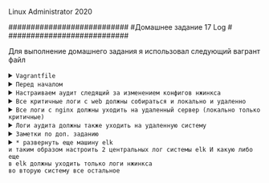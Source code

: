 Linux Administrator 2020

   ###########################
   #Домашнее задание 17 Log  #
   ###########################




Для выполнение домашнего задания я использовал следующий вагрант файл

<details>
<summary><code>Vagrantfile</code></summary>

```
# -*- mode: ruby -*-
# vi: set ft=ruby :
home = ENV['HOME']
ENV["LC_ALL"] = "en_US.UTF-8"

Vagrant.configure(2) do |config|
# config.vm.define "elk" do |subconfig|
# subconfig.vm.box = "centos/7"
# subconfig.vm.hostname="elk"
# subconfig.vm.network :"private_network",  ip: "192.168.50.12"
# subconfig.vm.provider "virtualbox" do |vb|
# vb.memory = "3024"
# vb.cpus = "1"
# end
# end
# config.vm.provision "ansible" do |ansible|
# ansible.compatibility_mode = "2.0"
# ansible.playbook = "playbook1.yml"
#end
 config.vm.define "web" do |subconfig|
 subconfig.vm.box = "centos/7"
 subconfig.vm.hostname="web"
 subconfig.vm.network :private_network, ip: "192.168.50.11"
 subconfig.vm.provider "virtualbox" do |vb|
 vb.memory = "1024"
 vb.cpus = "1"
 end
 end
 config.vm.provision "ansible" do |ansible|
 ansible.compatibility_mode = "2.0"
 ansible.playbook = "playbook.yml"
end




 config.vm.define "log" do |subconfig|
 subconfig.vm.box = "centos/7"
 subconfig.vm.hostname="log"
 subconfig.vm.network :"private_network",  ip: "192.168.50.13"
 subconfig.vm.provider "virtualbox" do |vb|
 vb.memory = "1024"
 vb.cpus = "1"
 end
 config.vm.provision "ansible" do |ansible|
 ansible.compatibility_mode = "2.0"
 ansible.playbook = "playbook2.yml"

end
end
end



```
</details>


<details>
<summary><code>Перед началом</code></summary>


Для решения первого задания , как центральный лог сервер (log), я буду использовать "rsyslog"

после того как вм были развернуты, я со стороны вм "web" и со стороны вм "log" включил "rsyslog"

Действия: зашел в /etc/rsyslog.conf и раскоментировал следующие строки

```
# Provides UDP syslog reception
#$ModLoad imudp
#$UDPServerRun 514

# Provides TCP syslog reception
#$ModLoad imtcp
#$InputTCPServerRun 514


Плюс добавляем правило

$template RemoteLogs,"/var/log/rsyslog/%HOSTNAME%/%PROGRAMNAME%.log"
*.* ?RemoteLogs
& ~


```

После чего запустил unit и добавил в автозагрузку <code>systemctl enable rsyslog --now </code>

```

[root@web etc]# systemctl status rsyslog
● rsyslog.service - System Logging Service
   Loaded: loaded (/usr/lib/systemd/system/rsyslog.service; enabled; vendor preset: enabled)
   Active: active (running) since Fri 2020-08-21 09:30:46 UTC; 4s ago
     Docs: man:rsyslogd(8)
           http://www.rsyslog.com/doc/
 Main PID: 8971 (rsyslogd)
   CGroup: /system.slice/rsyslog.service
           └─8971 /usr/sbin/rsyslogd -n

Aug 21 09:30:45 web systemd[1]: Starting System Logging Service...
Aug 21 09:30:46 web rsyslogd[8971]:  [origin software="rsyslogd" swVersion="8.24.0-52.el7" x-pid="8971" x-info="http://www.rsyslog.com"] start
Aug 21 09:30:46 web systemd[1]: Started System Logging Service.
[root@web etc]# 


```



Появился порт 514 порт rsyslog 

```

[root@web etc]# ss -ntlpa
State       Recv-Q Send-Q                                                                           Local Address:Port                                                                                          Peer Address:Port              
LISTEN      0      128                                                                                          *:111                                                                                                      *:*                   users:(("rpcbind",pid=376,fd=8))
LISTEN      0      128                                                                                          *:22                                                                                                       *:*                   users:(("sshd",pid=649,fd=3))
LISTEN      0      100                                                                                  127.0.0.1:25                                                                                                       *:*                   users:(("master",pid=909,fd=13))
LISTEN      0      25                                                                                           *:514                                                                                                      *:*                   users:(("rsyslogd",pid=8971,fd=5))
ESTAB       0      0                                                                                    10.0.2.15:22                                                                                                10.0.2.2:38018               users:(("sshd",pid=8814,fd=3),("sshd",pid=8811,fd=3))
LISTEN      0      128                                                                                       [::]:111                                                                                                   [::]:*                   users:(("rpcbind",pid=376,fd=11))
LISTEN      0      128                                                                                       [::]:22                                                                                                    [::]:*                   users:(("sshd",pid=649,fd=4))
LISTEN      0      100                                                                                      [::1]:25                                                                                                    [::]:*                   users:(("master",pid=909,fd=14))
LISTEN      0      25                                                                                        [::]:514                                                                                                   [::]:*                   users:(("rsyslogd",pid=8971,fd=6))
[root@web etc]# 




```




</details>








<details>
<summary><code>Настраиваем аудит следящий за изменением конфигов нжинкса</code></summary>

Делать будем  на вм  "web" где развернуть "nginx" 

1) Конфиги "nginx" находится по пути <code>/etc/nginx/</code>
2) Для  решения этого задания будем использовать  "auditd" все логи будут сыпаться сюда <code>/var/log/audit/audit.log</code>
3) Настроем правила аудита с помощью <code>auditctl</code>
4) Правило будем считывать из правил <code>/etc/audit.rulse</code>

Добавим правило <code>/etc/audit/audit.d/rules.d/audit.rules</code>


Выполнима команду:
```
auditctl -w /etc/nginx/ -k root

```

Разбираем : -w - наблюдаем за каталогом.
            -k - задает условное имя (ключ) для облегчения поиска записей о событии.


```
[root@web rules.d]# systemctl enable auditd --now
[root@web rules.d]# systemctl status auditd
● auditd.service - Security Auditing Service
   Loaded: loaded (/usr/lib/systemd/system/auditd.service; enabled; vendor preset: enabled)
   Active: active (running) since Sun 2020-08-23 14:56:30 UTC; 3h 19min ago
     Docs: man:auditd(8)
           https://github.com/linux-audit/audit-documentation
 Main PID: 292 (auditd)
   CGroup: /system.slice/auditd.service
           └─292 /sbin/auditd

Aug 23 14:56:30 web augenrules[296]: lost 0
Aug 23 14:56:30 web augenrules[296]: backlog 0
Aug 23 14:56:30 web augenrules[296]: enabled 1
Aug 23 14:56:30 web augenrules[296]: failure 1
Aug 23 14:56:30 web augenrules[296]: pid 292
Aug 23 14:56:30 web augenrules[296]: rate_limit 0
Aug 23 14:56:30 web augenrules[296]: backlog_limit 8192
Aug 23 14:56:30 web augenrules[296]: lost 0
Aug 23 14:56:30 web augenrules[296]: backlog 0
Aug 23 14:56:30 web systemd[1]: Started Security Auditing Service.
[root@web rules.d]# 

```



Теперь следим за конфигами nginx, ради теста создаем файл "777" в каталоге нашего  "nginx" , ну или правим сами конф. файлы не суть, в логах теперь все запишет

```


[root@web /]# cd /etc/nginx/
[root@web nginx]# ll
total 36
drwxr-xr-x. 2 root root   26 Aug 21 14:20 conf.d
-rw-r--r--. 1 root root 1007 Apr 21 15:07 fastcgi_params
-rw-r--r--. 1 root root 2837 Apr 21 15:07 koi-utf
-rw-r--r--. 1 root root 2223 Apr 21 15:07 koi-win
-rw-r--r--. 1 root root 5231 Apr 21 15:07 mime.types
lrwxrwxrwx. 1 root root   29 Aug 21 14:20 modules -> ../../usr/lib64/nginx/modules
-rw-r--r--. 1 root root  645 Aug 23 18:35 nginx.conf
-rw-r--r--. 1 root root  636 Apr 21 15:07 scgi_params
-rw-r--r--. 1 root root  664 Apr 21 15:07 uwsgi_params
-rw-r--r--. 1 root root 3610 Apr 21 15:07 win-utf
[root@web nginx]# > 777
[root@web nginx]# ll
total 36
-rw-r--r--  1 root root    0 Aug 23 18:40 777
drwxr-xr-x. 2 root root   26 Aug 21 14:20 conf.d
-rw-r--r--. 1 root root 1007 Apr 21 15:07 fastcgi_params
-rw-r--r--. 1 root root 2837 Apr 21 15:07 koi-utf
-rw-r--r--. 1 root root 2223 Apr 21 15:07 koi-win
-rw-r--r--. 1 root root 5231 Apr 21 15:07 mime.types
lrwxrwxrwx. 1 root root   29 Aug 21 14:20 modules -> ../../usr/lib64/nginx/modules
-rw-r--r--. 1 root root  645 Aug 23 18:35 nginx.conf
-rw-r--r--. 1 root root  636 Apr 21 15:07 scgi_params
-rw-r--r--. 1 root root  664 Apr 21 15:07 uwsgi_params
-rw-r--r--. 1 root root 3610 Apr 21 15:07 win-utf
[root@web nginx]# 





```





Проверяем лог <code>/var/log/audit.log</code>

```

type=PATH msg=audit(1598207899.061:862): item=0 name="/etc/nginx/modules" inode=34006525 dev=08:01 mode=0120777 ouid=0 ogid=0 rdev=00:00 objtype=NORMAL cap_fp=0000
000000000000 cap_fi=0000000000000000 cap_fe=0 cap_fver=0
type=PROCTITLE msg=audit(1598207899.061:862): proctitle=2F7573722F62696E2F6D63002D50002F746D702F6D632D726F6F742F6D632E7077642E32393133
type=SYSCALL msg=audit(1598207901.613:863): arch=c000003e syscall=2 success=yes exit=3 a0=15c12d0 a1=241 a2=1b6 a3=0 items=2 ppid=3325 pid=3327 auid=1000 uid=0 gid
=0 euid=0 suid=0 fsuid=0 egid=0 sgid=0 fsgid=0 tty=pts1 ses=3 comm="bash" exe="/usr/bin/bash" key="root"
type=CWD msg=audit(1598207901.613:863):  cwd="/etc/nginx"
type=PATH msg=audit(1598207901.613:863): item=0 name="/etc/nginx" inode=33996087 dev=08:01 mode=040755 ouid=0 ogid=0 rdev=00:00 objtype=PARENT cap_fp=0000000000000
000 cap_fi=0000000000000000 cap_fe=0 cap_fver=0
type=PATH msg=audit(1598207901.613:863): item=1 name="777" inode=34006757 dev=08:01 mode=0100644 ouid=0 ogid=0 rdev=00:00 objtype=CREATE cap_fp=0000000000000000 ca
p_fi=0000000000000000 cap_fe=0 cap_fver=0
type=PROCTITLE msg=audit(1598207901.613:863): proctitle=62617368002D726366696C65002E626173687263


```

Видим записи о создании файла


</details>




<details>
<summary><code>Все критичные логи с web должны собираться и локально и удаленно</code></summary>


Для решения этой задачи создадим правило в каталоге <code>/etc/rsyslog.d/</code>


1) Все критичные логи "web" собираются удаленно 

<code>/etc/rsyslog.d/all_crit_remote.conf</code>

```

*.crit @@192.168.50.13:514

```

Разбираем:

"*" - Все логи

crit - Критичные
 
@@ - модификатор "TCP"

192.168.50.13 - ip нашего удаленного сервера логов (log) куда будут литься логи

514 - порт



2) Теперь сделаем тоже самое, но что бы все критичные логи собиралось все локально

<code>/etc/rsyslog.d/all_crit_local.conf</code>


```
*.crit /var/log/all_crit_local.log


```
Разбираем:

"*" - Все логи

crit - Критичные
 
/var/log/all_crit_local.log  - путь к логам на локальной машине


Перезапускаем сервис <code>systemctl restart rsyslog</code>


Проверяем логи локально:

```
[root@web log]# ll
total 356
-rw-------  1 root   root      764 Aug 23 20:25 all_crit_local.log
drwxr-xr-x. 2 root   root      219 Apr 30 22:09 anaconda
drwxr-xr-x. 2 root   root        6 Sep  5  2019 atop
drwx------. 2 root   root       23 Aug 21 14:05 audit
-rw-------. 1 root   utmp        0 Apr 30 22:06 btmp
drwxr-xr-x. 2 chrony chrony      6 Aug  8  2019 chrony
-rw-------  1 root   root     1440 Aug 23 20:01 cron
-rw-------. 1 root   root     4017 Aug 23 15:21 cron-20200823
-rw-r--r--  1 root   root    26496 Aug 23 14:56 dmesg
-rw-r--r--. 1 root   root    26568 Aug 21 14:05 dmesg.old
-rw-r--r--. 1 root   root      193 Apr 30 22:06 grubby_prune_debug
-rw-r--r--. 1 root   root   292292 Aug 23 15:00 lastlog
-rw-------  1 root   root        0 Aug 23 15:21 maillog
-rw-------. 1 root   root      380 Aug 23 14:56 maillog-20200823
-rw-------  1 root   root     2555 Aug 23 20:25 messages
-rw-------. 1 root   root   184646 Aug 23 15:12 messages-20200823
drwxr-xr-x. 2 root   root       60 Aug 23 18:31 nginx
drwxr-xr-x. 2 root   root        6 Aug  8  2019 qemu-ga
drwxr-xr-x. 2 root   root        6 Apr 30 22:09 rhsm
drwx------. 3 root   root       17 Apr 30 22:06 samba
-rw-------  1 root   root     2850 Aug 23 20:25 secure
-rw-------. 1 root   root    26486 Aug 23 15:00 secure-20200823
-rw-------  1 root   root        0 Aug 23 15:21 spooler
-rw-------. 1 root   root        0 Apr 30 22:07 spooler-20200823
-rw-------. 1 root   root    64000 Aug 21 14:20 tallylog
drwxr-xr-x. 2 root   root       23 Aug 21 14:06 tuned
-rw-r--r--. 1 root   root      470 Aug 21 14:10 vboxadd-install.log
-rw-r--r--  1 root   root       61 Aug 23 14:56 vboxadd-setup.log
-rw-r--r--. 1 root   root       61 Aug 21 14:13 vboxadd-setup.log.1
-rw-r--r--. 1 root   root      224 Aug 21 14:13 vboxadd-setup.log.2
-rw-rw-r--. 1 root   utmp    10752 Aug 23 15:00 wtmp
-rw-------. 1 root   root     3377 Aug 21 14:20 yum.log
[root@web log]# 
```



</details>


<details>
<summary><code>Все логи с nginx должны уходить на удаленный сервер (локально только критичные)</code></summary>

Как мне сказаль гугл, оазывается некоторые линуксовые приложения умеют отправлять лог напрямую в "syslog" тоже касается и "nginx"

адрес на статью <code>https://nginx.org/ru/docs/syslog.html</code>

<code>mcedit /etc/nginx/nginx.conf </code>

```
access_log syslog:server=192.168.50.13:514,tag=nginx_access;
error_log syslog:server=192.168.50.13:514,tag=nginx_error;
error_log  /var/log/nginx/error.log crit;

```

```
access_log syslog:server=192.168.50.13:514,tag=nginx_access;  - отправка логов на уд. машину
error_log syslog:server=192.168.50.13:514,tag=nginx_error; - отправка логов на уд. машину

error_log  /var/log/nginx/error.log crit; - критичные локально
```




<code>nginx -t </code>



</details>





<details>
<summary><code>Логи аудита должны также уходить на удаленную систему</code></summary>

Теперь снова создадим правило для аудита <code>/etc/rsyslog.d/audit_remote.conf</code>


```

$ModLoad imfile
$InputFileName /var/log/audit/audit.log
$InputFileTag tag_audit_log:
$InputFileStateFile audit_log
$InputFileSeverity info
$InputFileFacility local6
$InputRunFileMonitor

*.*   @@192.168.50.13:514

```
Все логи аудита должны уходить на удаленный сервер <code>192.168.50.13</code>



</details>





<details>
<summary><code>Заметки по доп. заданию</code></summary>


```
1) Что бы elk стал доступен по веб интерфейсу, я в варанте именил сеть с "private" на "public" и прописал с статикой ip из своей физ. сети, что они стали общедоступными

2) Вагрант "elk"  поднимает вм "elk" средствами докера, он будет подниматься очень долго, но в итоге все будет нором, конифг и docker-compose приложил на гитхабе

3) [root@node01 test]# docker-compose ps
    Name                   Command               State                       Ports                     
    -------------------------------------------------------------------------------------------------------
    elasticsearch   /tini -- /usr/local/bin/do ...   Up      0.0.0.0:9200->9200/tcp, 0.0.0.0:9300->9300/tcp
    heartbeat       /usr/local/bin/docker-entr ...   Up                                                    
    kibana          /usr/local/bin/dumb-init - ...   Up      0.0.0.0:5601->5601/tcp                        
    logstash        /usr/local/bin/docker-entr ...   Up      0.0.0.0:5044->5044/tcp, 0.0.0.0:9600->9600/tcp
    nginx           /docker-entrypoint.sh ngin ...   Up      0.0.0.0:443->443/tcp, 0.0.0.0:80->80/tcp      
    [root@node01 test]# 
    


```

</details>







<details>
<summary><code>* развернуть еще машину elk
и таким образом настроить 2 центральных лог системы elk И какую либо еще
в elk должны уходить только логи нжинкса
во вторую систему все остальное</code></summary>


```
# -*- mode: ruby -*-
# vi: set ft=ruby :
home = ENV['HOME']
ENV["LC_ALL"] = "en_US.UTF-8"

Vagrant.configure(2) do |config|
 config.vm.define "elk" do |subconfig|
 subconfig.vm.box = "centos/7"
 subconfig.vm.hostname="elk"
 subconfig.vm.network :"pulic_network",  ip: "192.168.50.12"
 subconfig.vm.provider "virtualbox" do |vb|
 vb.memory = "3024"
 vb.cpus = "1"
 end
 end
 config.vm.provision "ansible" do |ansible|
 ansible.compatibility_mode = "2.0"
 ansible.playbook = "playbook1.yml"
 end
 config.vm.define "web" do |subconfig|
 subconfig.vm.box = "centos/7"
 subconfig.vm.hostname="web"
 subconfig.vm.network :public_network, ip: "192.168.50.11"
 subconfig.vm.provider "virtualbox" do |vb|
 vb.memory = "1024"
 vb.cpus = "1"
 end
 end
 config.vm.provision "ansible" do |ansible|
 ansible.compatibility_mode = "2.0"
 ansible.playbook = "playbook.yml"
end




 config.vm.define "log" do |subconfig|
 subconfig.vm.box = "centos/7"
 subconfig.vm.hostname="log"
 subconfig.vm.network :"public_network",  ip: "192.168.50.13"
 subconfig.vm.provider "virtualbox" do |vb|
 vb.memory = "1024"
 vb.cpus = "1"
 end
 config.vm.provision "ansible" do |ansible|
 ansible.compatibility_mode = "2.0"
 ansible.playbook = "playbook2.yml"

end
end
end



```

После чего будут созданы 3 вм "web" "log" "elk"

"log" и "elk" -  это две центральные лог системы

"web" - тут "nginx"


<code>в elk должны уходить только логи нжинкса</code>



Решение:

С помощью плейбука устанавливаем "filebeat", настройки плейбука прикрепил в гитхаб, они закоменчены. Что бы не пересекались с основным заданием.










</details>



